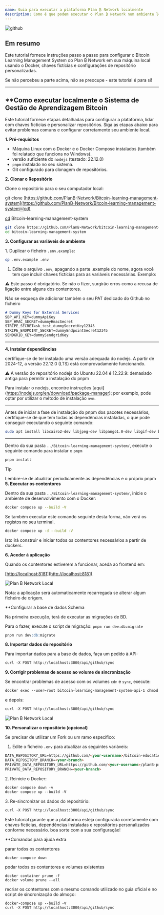 ```yaml
---
name: Guia para executar a plataforma Plan ₿ Network localmente
description: Como é que podem executar o Plan ₿ Network num ambiente local para testar a minha contribuição de conteúdos ou a revisão/revisão de conteúdos educativos no Plan ₿ Network?
---
```

![github](assets/cover.webp)

## Em resumo

Este tutorial fornece instruções passo a passo para configurar o Bitcoin Learning Management System do Plan ₿ Network em sua máquina local usando o Docker, chaves fictícias e configurações de repositório personalizadas.

Se não percebeu a parte acima, não se preocupe - este tutorial é para si!

---
## **Como executar localmente o Sistema de Gestão de Aprendizagem Bitcoin

Este tutorial fornece etapas detalhadas para configurar a plataforma, lidar com chaves fictícias e personalizar repositórios. Siga as etapas abaixo para evitar problemas comuns e configurar corretamente seu ambiente local.

**1. Pré-requisitos**


- Máquina Linux com o Docker e o Docker Compose instalados (também foi relatado que funciona no Windows).
- versão suficiente do `nodejs` (testado: 22.12.0)
- `pnpm` instalado no seu sistema.
- Git configurado para clonagem de repositórios.

**2. Clonar o Repositório**

Clone o repositório para o seu computador local:

git clone [https://github.com/PlanB-Network/Bitcoin-learning-management-system](https://github.com/PlanB-Network/Bitcoin-learning-management-system￼cd)

[cd](https://github.com/PlanB-Network/Bitcoin-learning-management-system￼cd) Bitcoin-learning-management-system

```bash
git clone https://github.com/PlanB-Network/bitcoin-learning-management-system
cd bitcoin-learning-management-system
```

**3. Configurar as variáveis de ambiente**

1\. Duplicar o ficheiro `.env.example`:

```bash
cp .env.example .env
```

1. Edite o arquivo `.env`, apagando a parte .example do nome, agora você tem que incluir chaves fictícias para as variáveis necessárias. Exemplo:

⚠️ Este passo é obrigatório. Se não o fizer, surgirão erros como a recusa de ligação entre alguns dos contentores.

Não se esqueça de adicionar também o seu PAT dedicado do Github no ficheiro

```markdown
# Dummy Keys for External Services
SBP_API_KEY=dummyApiKey
SBP_HMAC_SECRET=dummyHmacSecret
STRIPE_SECRET=sk_test_dummySecretKey12345
STRIPE_ENDPOINT_SECRET=dummyEndpointSecret12345
SENDGRID_KEY=dummySendgridKey
```

---
**4. Instalar dependências**

certifique-se de ter instalado uma versão adequada do nodejs. A partir de 2024-12, a versão 22.12.0 (LTS) está comprovadamente funcionando.

⚠️ A versão do repositório nodejs do Ubuntu 22.04 é 12.22.9: demasiado antiga para permitir a instalação do pnpm

Para instalar o nodejs, encontre instruções [aqui] (https://nodejs.org/en/download/package-manager); por exemplo, pode optar por utilizar o método de instalação `nvm`.

---
Antes de iniciar a fase de instalação do pnpm dos pacotes necessários, certifique-se de que tem todas as dependências instaladas, o que pode conseguir executando o seguinte comando:

```bash
sudo apt install libcairo2-dev libjpeg-dev libpango1.0-dev libgif-dev build-essential g++ libpixman-1-dev
```

---
Dentro da sua pasta `../Bitcoin-learning-management-system/`, execute o seguinte comando para instalar o `pnpm`

```bash
pnpm install
```

> [!TIP]
> Lembre-se de atualizar periodicamente as dependências e o próprio pnpm
**5. Executar os contentores**

Dentro da sua pasta `../Bitcoin-learning-management-system/`, inicie o ambiente de desenvolvimento com o Docker:

```bash
docker compose up --build -V
```

Se também executar este comando seguinte desta forma, não verá os registos no seu terminal.

```bash
docker compose up -d --build -V
```

Isto irá construir e iniciar todos os contentores necessários a partir de dockers.

**6. Aceder à aplicação**

Quando os contentores estiverem a funcionar, aceda ao frontend em:

\[<http://localhost:8181](http://localhost:8181)>

![Plan ₿ Network Local](assets/en/1.webp)

Nota: a aplicação será automaticamente recarregada se alterar algum ficheiro de origem.

**Configurar a base de dados Schema

Na primeira execução, terá de executar as migrações de BD.

Para o fazer, execute o script de migração: `pnpm run dev:db:migrate`

```markdown
pnpm run dev:db:migrate
```

**8. Importar dados do repositório**

Para importar dados para a base de dados, faça um pedido à API:

```markdown
curl -X POST http://localhost:3000/api/github/sync
```

**9. Corrigir problemas de acesso ao volume de sincronização**

Se encontrar problemas de acesso com os volumes `cdn` e `sync`, execute:

```markdown
docker exec --user=root bitcoin-learning-management-system-api-1 chmod 777 /tmp/{sync,cdn}
```

e depois:

```markdown
curl -X POST http://localhost:3000/api/github/sync
```

![Plan ₿ Network Local](assets/en/2.webp)

**10. Personalizar o repositório (opcional)**

Se precisar de utilizar um Fork ou um ramo específico:

1. Edite o ficheiro `.env` para atualizar as seguintes variáveis:

```markdown
DATA_REPOSITORY_URL=https://github.com/<your-username>/bitcoin-educational-content.git
DATA_REPOSITORY_BRANCH=<your-branch>
PRIVATE_DATA_REPOSITORY_URL=https://github.com/<your-username>/planB-premium-content.git
PRIVATE_DATA_REPOSITORY_BRANCH=<your-branch>
```

2\. Reinicie o Docker:

```markdown
docker compose down -v
docker compose up --build -V
```

3\. Re-sincronizar os dados do repositório:

```markdown
curl -X POST http://localhost:3000/api/github/sync
```

Este tutorial garante que a plataforma esteja configurada corretamente com chaves fictícias, dependências instaladas e repositórios personalizados conforme necessário. boa sorte com a sua configuração!

**Comandos para ajuda extra

parar todos os contentores

```
docker compose down
```

podar todos os contentores e volumes existentes

```
docker container prune -f
docker volume prune --all
```

recriar os contentores com o mesmo comando utilizado no guia oficial e no script de sincronização do almoço:

```
docker-compose up --build -V
curl -X POST http://localhost:3000/api/github/sync
```
